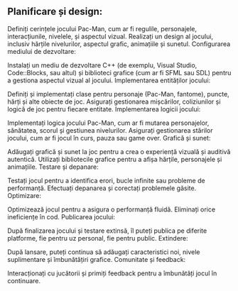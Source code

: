 ## Planificare și design:

Definiți cerințele jocului Pac-Man, cum ar fi regulile, personajele, interacțiunile, nivelele, și aspectul vizual.
Realizați un design al jocului, inclusiv hărțile nivelurilor, aspectul grafic, animațiile și sunetul.
Configurarea mediului de dezvoltare:

Instalați un mediu de dezvoltare C++ (de exemplu, Visual Studio, Code::Blocks, sau altul) și biblioteci grafice (cum ar fi SFML sau SDL) pentru a gestiona aspectul vizual al jocului.
Implementarea entităților jocului:

Definiți și implementați clase pentru personaje (Pac-Man, fantome), puncte, hărți și alte obiecte de joc.
Asigurați gestionarea mișcărilor, coliziunilor și logică de joc pentru fiecare entitate.
Implementarea logicii jocului:

Implementați logica jocului Pac-Man, cum ar fi mutarea personajelor, sănătatea, scorul și gestiunea nivelurilor.
Asigurați gestionarea stărilor jocului, cum ar fi jocul în curs, pauza sau game over.
Grafică și sunet:

Adăugați grafică și sunet la joc pentru a crea o experiență vizuală și auditivă autentică.
Utilizați bibliotecile grafice pentru a afișa hărțile, personajele și animațiile.
Testare și depanare:

Testați jocul pentru a identifica erori, bucle infinite sau probleme de performanță.
Efectuați depanarea și corectați problemele găsite.
Optimizare:

Optimizează jocul pentru a asigura o performanță fluidă.
Eliminați orice ineficiențe în cod.
Publicarea jocului:

După finalizarea jocului și testare extinsă, îl puteți publica pe diferite platforme, fie pentru uz personal, fie pentru public.
Extindere:

După lansare, puteți continua să adăugați caracteristici noi, nivele suplimentare și îmbunătățiri grafice.
Comunitate și feedback:

Interacționați cu jucătorii și primiți feedback pentru a îmbunătăți jocul în continuare.